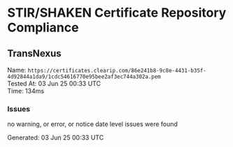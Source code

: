 # STIR/SHAKEN Certificate Repository Compliance

## TransNexus

Name: `https://certificates.clearip.com/86e241b8-9c8e-4431-b35f-4d92844a1da9/1cdc54616770e95bee2af3ec744a302a.pem`\
Tested At: 03 Jun 25 00:33 UTC\
Time: 134ms

### Issues

no warning, or error, or notice date level issues were found

Generated: 03 Jun 25 00:33 UTC